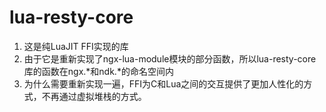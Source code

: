 # lua-resty-core

1. 这是纯LuaJIT FFI实现的库
2. 由于它是重新实现了ngx-lua-module模块的部分函数，所以lua-resty-core库的函数在ngx.*和ndk.*的命名空间内
3. 为什么需要重新实现一遍，FFI为C和Lua之间的交互提供了更加人性化的方式，不再通过虚拟堆栈的方式。
